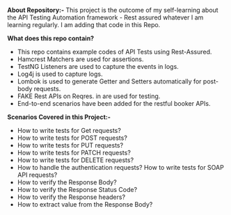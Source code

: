 **About Repository:-**
This project is the outcome of my self-learning about the API Testing Automation framework - Rest assured
whatever I am learning regularly. I am adding that code in this Repo.

**What does this repo contain?**
* This repo contains example codes of API Tests using Rest-Assured.
* Hamcrest Matchers are used for assertions.
* TestNG Listeners are used to capture the events in logs.
* Log4j is used to capture logs.
* Lombok is used to generate Getter and Setters automatically for post-body requests.
* FAKE Rest APIs on Reqres. in are used for testing.
* End-to-end scenarios have been added for the restful booker APIs.

**Scenarios Covered in this Project:-**
* How to write tests for Get requests?
* How to write tests for POST requests?
* How to write tests for PUT requests?
* How to write tests for PATCH requests?
* How to write tests for DELETE requests?
* How to handle the authentication requests?
 How to write tests for SOAP API requests?
* How to verify the Response Body?
* How to verify the Response Status Code?
* How to verify the Response headers?
* How to extract value from the Response Body?
